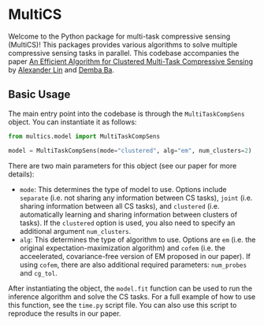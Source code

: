 # MultiCS

Welcome to the Python package for multi-task compressive sensing (MultiCS)!  This packages provides various algorithms to solve multiple compressive sensing tasks in parallel.  This codebase accompanies the paper [An Efficient Algorithm for Clustered Multi-Task Compressive Sensing](https://arxiv.org/abs/2310.00420) by [Alexander Lin](https://sites.google.com/view/alexanderlin) and [Demba Ba](http://www.demba-ba.org/).

## Basic Usage
The main entry point into the codebase is through the `MultiTaskCompSens` object.  You can instantiate it as follows:
```python
from multics.model import MultiTaskCompSens

model = MultiTaskCompSens(mode="clustered", alg="em", num_clusters=2)
```
There are two main parameters for this object (see our paper for more details):
- `mode`: This determines the type of model to use.  Options include `separate` (i.e. not sharing any information between CS tasks), `joint` (i.e. sharing information between all CS tasks), and `clustered` (i.e. automatically learning and sharing information between clusters of tasks).  If the `clustered` option is used, you also need to specify an additional argument `num_clusters`.  
- `alg`: This determines the type of algorithm to use.  Options are `em` (i.e. the original expectation-maximization algorithm) and `cofem` (i.e. the acceelerated, covariance-free version of EM proposed in our paper).  If using `cofem`, there are also additional required parameters: `num_probes` and `cg_tol`.

After instantiating the object, the `model.fit` function can be used to run the inference algorithm and solve the CS tasks.  For a full example of how to use this function, see the `time.py` script file.  You can also use this script to reproduce the results in our paper.